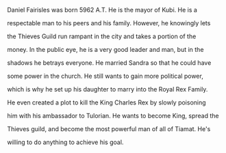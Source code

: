 Daniel Fairisles was born 5962 A.T. He is the mayor of Kubi. He is a

respectable man to his peers and his family. However, he knowingly lets

the Thieves Guild run rampant in the city and takes a portion of the

money. In the public eye, he is a very good leader and man, but in the

shadows he betrays everyone. He married Sandra so that he could have

some power in the church. He still wants to gain more political power,

which is why he set up his daughter to marry into the Royal Rex Family.

He even created a plot to kill the King Charles Rex by slowly poisoning

him with his ambassador to Tulorian. He wants to become King, spread the

Thieves guild, and become the most powerful man of all of Tiamat. He's

willing to do anything to achieve his goal.

